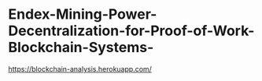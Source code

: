 # Endex-Mining-Power-Decentralization-for-Proof-of-Work-Blockchain-Systems-

 https://blockchain-analysis.herokuapp.com/
